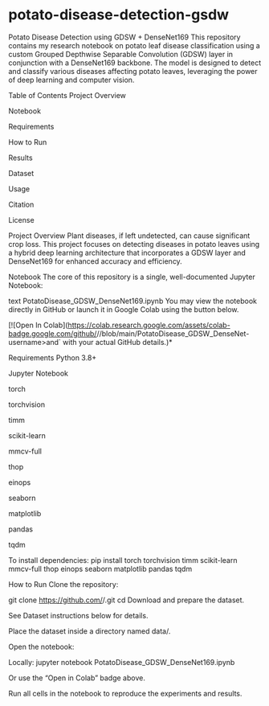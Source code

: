 # potato-disease-detection-gsdw
Potato Disease Detection using GDSW + DenseNet169
This repository contains my research notebook on potato leaf disease classification using a custom Grouped Depthwise Separable Convolution (GDSW) layer in conjunction with a DenseNet169 backbone.
The model is designed to detect and classify various diseases affecting potato leaves, leveraging the power of deep learning and computer vision.

Table of Contents
Project Overview

Notebook

Requirements

How to Run

Results

Dataset

Usage

Citation

License

Project Overview
Plant diseases, if left undetected, can cause significant crop loss. This project focuses on detecting diseases in potato leaves using a hybrid deep learning architecture that incorporates a GDSW layer and DenseNet169 for enhanced accuracy and efficiency.

Notebook
The core of this repository is a single, well-documented Jupyter Notebook:

text
PotatoDisease_GDSW_DenseNet169.ipynb
You may view the notebook directly in GitHub or launch it in Google Colab using the button below.

[![Open In Colab](https://colab.research.google.com/assets/colab-badge.google.com/github/<your-username>/<repo-name>/blob/main/PotatoDisease_GDSW_DenseNet-username>and<repo-name>` with your actual GitHub details.)*

Requirements
Python 3.8+

Jupyter Notebook

torch

torchvision

timm

scikit-learn

mmcv-full

thop

einops

seaborn

matplotlib

pandas

tqdm

To install dependencies:
pip install torch torchvision timm scikit-learn mmcv-full thop einops seaborn matplotlib pandas tqdm

How to Run
Clone the repository:

git clone https://github.com/<your-username>/<repo-name>.git
cd <repo-name>
Download and prepare the dataset.

See Dataset instructions below for details.

Place the dataset inside a directory named data/.

Open the notebook:

Locally: jupyter notebook PotatoDisease_GDSW_DenseNet169.ipynb

Or use the “Open in Colab” badge above.

Run all cells in the notebook to reproduce the experiments and results.




